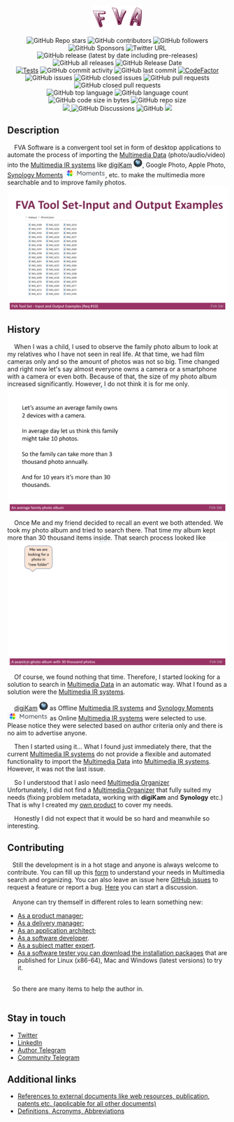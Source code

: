 <p align="center">
  <a href="FVAIcons/main.png" target="blank"><img src="FVAIcons/main.png" width="120" alt="FVA Logo" /></a>
</p>
<p align="center">
  <img alt="GitHub Repo stars" src="https://img.shields.io/github/stars/dimanikulin/fva?style=social">
  <img alt="GitHub contributors" src="https://img.shields.io/github/contributors/dimanikulin/fva">
  <img alt="GitHub followers" src="https://img.shields.io/github/followers/dimanikulin?style=social">
  <img alt="GitHub Sponsors" src="https://img.shields.io/github/sponsors/dimanikulin">
  <img alt="Twitter URL" src="https://img.shields.io/twitter/url?style=social&url=https%3A%2F%2Ftwitter.com%2FDmytroNikulin" href="https%3A%2F%2Ftwitter.com%2FDmytroNikulin">
  </br>
  <img alt="GitHub release (latest by date including pre-releases)" src="https://img.shields.io/github/v/release/dimanikulin/fva?include_prereleases">
  <img alt="GitHub all releases" src="https://img.shields.io/github/downloads/dimanikulin/fva/total">
  <img alt="GitHub Release Date" src="https://img.shields.io/github/release-date-pre/dimanikulin/fva">
  </br>
  <a href="https://github.com/dimanikulin/fva/actions/workflows/main.yml"><img src="https://github.com/dimanikulin/fva/actions/workflows/main.yml/badge.svg?branch=master" alt="Tests"/></a>
  <img alt="GitHub commit activity" src="https://img.shields.io/github/commit-activity/m/dimanikulin/fva">
  <img alt="GitHub last commit" src="https://img.shields.io/github/last-commit/dimanikulin/fva">  
  <a href="https://www.codefactor.io/repository/github/dimanikulin/fva"><img src="https://www.codefactor.io/repository/github/dimanikulin/fva/badge" alt="CodeFactor" /></a>
  </br>
  <img alt="GitHub issues" src="https://img.shields.io/github/issues/dimanikulin/fva">
  <img alt="GitHub closed issues" src="https://img.shields.io/github/issues-closed/dimanikulin/fva">
  <img alt="GitHub pull requests" src="https://img.shields.io/github/issues-pr/dimanikulin/fva">
  <img alt="GitHub closed pull requests" src="https://img.shields.io/github/issues-pr-closed/dimanikulin/fva">
  </br>
  <img alt="GitHub top language" src="https://img.shields.io/github/languages/top/dimanikulin/fva">
  <img alt="GitHub language count" src="https://img.shields.io/github/languages/count/dimanikulin/fva">
  <img alt="GitHub code size in bytes" src="https://img.shields.io/github/languages/code-size/dimanikulin/fva">
  <img alt="GitHub repo size" src="https://img.shields.io/github/repo-size/dimanikulin/fva">
  </br>
  <a href="https://github.com/dimanikulin/fva/projects/4"><img src="https://img.shields.io/badge/roadmap-view-d90368"> </a>
  <img alt="GitHub Discussions" src="https://img.shields.io/github/discussions/dimanikulin/fva">
  <img alt="GitHub" src="https://img.shields.io/github/license/dimanikulin/fva">
  <a href="https://github.com/dimanikulin/fva/edit/master/README.md"><img src="https://img.shields.io/badge/documentation-read-d90368"> </a>
</p>

## Description
&nbsp;&nbsp;&nbsp; FVA Software is a convergent tool set in form of desktop applications to automate the process of importing the [Multimedia Data](./FVADocMD/MULTIMEDIADATA.md) (photo/audio/video)
into the [Multimedia IR systems](./FVADocMD/MULTIMEDIAIRSYSTEMS.md) like [digiKam](https://www.digikam.org/) <img src="FVADocMD/Images/digiKam.png" alt="digiKam.png" width="20" height="20"/>, Google Photo, Apple Photo, [Synology Moments](https://www.synology.com/en-global/dsm/feature/moments) <img src="FVADocMD/Images/SynologyMoments.png" alt="SynologyMoments.png" height="20" />, etc. to make the multimedia more searchable and to improve family photos.
<img src="./FVADocMD/Images/InputAndOutputExamples.gif" alt="Input And Output Examples" />

## History
&nbsp;&nbsp;&nbsp; When I was a child, I used to observe the family photo album to look at my relatives who I have not seen in real life.
At that time, we had film cameras only and so the amount of photos was not so big.
Time changed and right now let's say almost everyone owns a camera or a smartphone with a camera or even both.
Because of that, the size of my photo album increased significantly. However, I do not think it is for me only.
<img src="./FVADocMD/Images/Anaveragefamilyphotoalbum.gif" alt="Anaveragefamilyphotoalbum.gif" />

&nbsp;&nbsp;&nbsp; Once Me and my friend decided to recall an event we both attended. We took my photo album and tried to search there. 
That time my album kept more than 30 thousand items inside. That search process looked like
<img src="./FVADocMD/Images/Asearchinphotoalbumwith30thousandphotos.gif" alt="Asearchinphotoalbumwith30thousandphotos.gif" />

&nbsp;&nbsp;&nbsp; Of course, we found nothing that time. Therefore, I started looking for a solution to search in [Multimedia Data](./FVADocMD/MULTIMEDIADATA.md) in an automatic way. 
What I found as a solution were the [Multimedia IR systems](./FVADocMD/MULTIMEDIAIRSYSTEMS.md). 
</br>

&nbsp;&nbsp;&nbsp; [digiKam](https://www.digikam.org/) <img src="./FVADocMD/Images/digiKam.png" alt="digiKam.png" width="20" height="20"/> as Offline [Multimedia IR systems](./FVADocMD/MULTIMEDIAIRSYSTEMS.md) and [Synology Moments](https://www.synology.com/en-global/dsm/feature/moments) <img src="FVADocMD/Images/SynologyMoments.png" alt="SynologyMoments.png" height="20" /> as Online [Multimedia IR systems](./FVADocMD/MULTIMEDIAIRSYSTEMS.md) were selected to use.
Please notice they were selected based on author criteria only and there is no aim to advertise anyone.
</br> 

&nbsp;&nbsp;&nbsp; Then I started using it...  What I found just immediately there, that the current [Multimedia IR systems](./FVADocMD/MULTIMEDIAIRSYSTEMS.md) do not provide a flexible and automated functionality to import the [Multimedia Data](./FVADocMD/MULTIMEDIADATA.md) into [Multimedia IR systems](./FVADocMD/MULTIMEDIAIRSYSTEMS.md).
However, it was not the last issue.
</br> 

&nbsp;&nbsp;&nbsp; So I understood that I aslo need [Multimedia Organizer](./FVADocMD/MULTIMEDIAORGANIZERS.md)  
Unfortunately, I did not find a [Multimedia Organizer](./FVADocMD/MULTIMEDIAORGANIZERS.md) that fully suited my needs (fixing problem metadata, working with **digiKam** and **Synology** etc.)
That is why I created my [own product](https://github.com/dimanikulin/fva) to cover my needs.
</br> 

&nbsp;&nbsp;&nbsp; Honestly I did not expect that it would be so hard and meanwhile so interesting.

## Contributing
&nbsp;&nbsp;&nbsp;Still the development is in a hot stage and anyone is always welcome to contribute.
You can fill up this [form](https://docs.google.com/forms/d/1EI3oOumRnHxDjEYgV6PFB-AMfV5plLtuV2r5S8BYn_g/edit) to understand your needs in Multimedia search and organizing.
You can also leave an issue here [GitHub issues](https://github.com/dimanikulin/fva/issues) to request a feature or report a bug.
[Here](https://github.com/dimanikulin/fva/discussions) you can start a discussion.
</br> </br>
&nbsp;&nbsp;&nbsp;Anyone can try themself in different roles to learn something new: 
- [As a product manager](./FVADocMD/LEARNT_AS_PM.md);
- [As a delivery manager](./FVADocMD/LEARNT_AS_DM.md);
- [As an application architect](./FVADocMD/LEARNT_AS_SA.md); 
- [As a software developer](../FVADocMD/LEARNT_AS_DEV.md).
- [As a subject matter expert](../FVADocMD/LEARNT_AS_SME.md). 
- [As a software tester you can download the installation packages](https://github.com/dimanikulin/fva/releases) that are published for Linux (x86-64), Mac and Windows (latest versions) to try it.
</br> </br>

&nbsp;&nbsp;&nbsp;So there are many items to help the author in.
</br> </br>  

## Stay in touch
* [Twitter](https://twitter.com/DmytroNikulin)
* [LinkedIn](https://www.linkedin.com/in/dimanikulin/)
* [Author Telegram](https://t.me/dimanikulin79) 
* [Community Telegram](TODO) 

## Additional links
- [References to external documents like web resources, publication, patents etc. (applicable for all other documents)](FVADocMD/REFERENCES.md)
- [Definitions, Acronyms, Abbreviations](FVADocMD/DEFINITIONS.MD)
